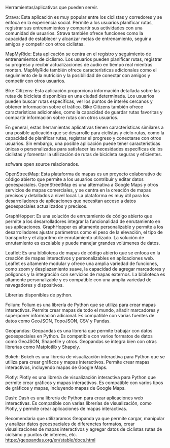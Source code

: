 Herramientas/aplicativos que pueden servir.

Strava: Esta aplicación es muy popular entre los ciclistas y corredores y se enfoca en la experiencia social. Permite a los usuarios planificar rutas, registrar sus entrenamientos y compartir sus actividades con una comunidad de usuarios. Strava también ofrece funciones como la capacidad de establecer y alcanzar metas de entrenamiento, seguir a amigos y competir con otros ciclistas.

MapMyRide: Esta aplicación se centra en el registro y seguimiento de entrenamientos de ciclismo. Los usuarios pueden planificar rutas, registrar su progreso y recibir actualizaciones de audio en tiempo real mientras montan. MapMyRide también ofrece características adicionales como el seguimiento de la nutrición y la posibilidad de conectar con amigos y competir con otros usuarios.

Bike Citizens: Esta aplicación proporciona información detallada sobre las rutas de bicicleta disponibles en una ciudad determinada. Los usuarios pueden buscar rutas específicas, ver los puntos de interés cercanos y obtener información sobre el tráfico. Bike Citizens también ofrece características adicionales, como la capacidad de guardar rutas favoritas y compartir información sobre rutas con otros usuarios.

En general, estas herramientas aplicativas tienen características similares a una posible aplicación que se desarrolle para ciclistas y ciclo rutas, como la capacidad de planificar rutas, registrar el progreso y conectarse con otros usuarios. Sin embargo, una posible aplicación puede tener características únicas o personalizadas para satisfacer las necesidades específicas de los ciclistas y fomentar la utilización de rutas de bicicleta seguras y eficientes.


sofware open source relacionados.

OpenStreetMap: Esta plataforma de mapas es un proyecto colaborativo de código abierto que permite a los usuarios contribuir y editar datos geoespaciales. OpenStreetMap es una alternativa a Google Maps y otros servicios de mapas comerciales, y se centra en la creación de mapas precisos y detallados a nivel local. La plataforma es muy útil para los desarrolladores de aplicaciones que necesitan acceso a datos geoespaciales actualizados y precisos.

GraphHopper: Es una solución de enrutamiento de código abierto que permite a los desarrolladores integrar la funcionalidad de enrutamiento en sus aplicaciones. GraphHopper es altamente personalizable y permite a los desarrolladores ajustar parámetros como el peso de la elevación, el tipo de transporte y el algoritmo de enrutamiento utilizado. La solución de enrutamiento es escalable y puede manejar grandes volúmenes de datos.

Leaflet: Es una biblioteca de mapas de código abierto que se enfoca en la creación de mapas interactivos y personalizables en aplicaciones web. Leaflet es altamente modular y ofrece una amplia variedad de funciones, como zoom y desplazamiento suave, la capacidad de agregar marcadores y polígonos y la integración con servicios de mapas externos. La biblioteca es altamente personalizable y es compatible con una amplia variedad de navegadores y dispositivos.



Librerias disponibles de python.

Folium: Folium es una librería de Python que se utiliza para crear mapas interactivos. Permite crear mapas de todo el mundo, añadir marcadores y superponer información adicional. Es compatible con varias fuentes de datos como GeoJSON, TopoJSON, CSV y Pandas.

Geopandas: Geopandas es una librería que permite trabajar con datos geoespaciales en Python. Es compatible con varios formatos de datos como GeoJSON, Shapefile y otros. Geopandas se integra bien con otras librerías como Matplotlib y Shapely.

Bokeh: Bokeh es una librería de visualización interactiva para Python que se utiliza para crear gráficos y mapas interactivos. Permite crear mapas interactivos, incluyendo mapas de Google Maps.

Plotly: Plotly es una librería de visualización interactiva para Python que permite crear gráficos y mapas interactivos. Es compatible con varios tipos de gráficos y mapas, incluyendo mapas de Google Maps.

Dash: Dash es una librería de Python para crear aplicaciones web interactivas. Es compatible con varias librerías de visualización, como Plotly, y permite crear aplicaciones de mapas interactivas.

Recomendaria que utilizaramos Geopanda ya que permite cargar, manipular y analizar datos geoespaciales de diferenctes formatos, crear visualizaciones de mapas interactivos y agregar datos de ciclistas rutas de ciclsimo y puntos de interees, etc.
https://geopandas.org/en/stable/docs.html
